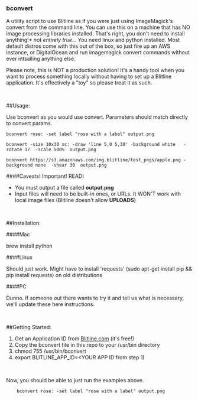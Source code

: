 ### bconvert

A utility script to use Blitline as if you were just using ImageMagick's convert from the command line. You can use this on a machine that has NO image processing libraries installed. That's right, you don't need to install anything!* *not entirely true*... You need linux and python installed. Most default distros come with this out of the box, so just fire up an AWS instance, or DigitalOcean and run imagemagick convert commands without ever intsalling anything else.

Please note, this is NOT a production solution! It's a handy tool when you want to process something locally without having to set up a Blitline application. It's effectively a "toy" so please treat it as such.

<br/>


##Usage:

Use bconvert as you would use convert. Parameters should match directly to convert params.

    bconvert rose: -set label "rose with a label" output.png

    bconvert -size 10x30 xc: -draw 'line 5,0 5,30' -background white   -rotate 17  -scale 500%  output.png

    bconvert https://s3.amazonaws.com/img.blitline/test_pngs/apple.png -background none  -shear 30  output.png

####Caveats! Important! READ!

- You must output a file called **output.png**
- Input files will need to be built-in ones, or URLs. It WON'T work with local image files (Blitline doesn't allow **UPLOADS**)

<br>


##Installation:

####Mac

brew install python

####Linux

Should just work. Might have to install 'requests' (sudo apt-get install pip && pip install requests) on old distributions

####PC

Dunno. If someone out there wants to try it and tell us what is necessary, we'll update these here instructions.

<br>

##Getting Started:

1. Get an Application ID from [Blitline.com](http://www.blitline.com) (it's free!)
2. Copy the bconvert file in this repo to your /usr/bin directory
3. chmod 755 /usr/bin/bconvert
4. export BLITLINE_APP_ID=<YOUR APP ID from step 1)

<br/>

Now, you should be able to just run the examples above.

		bconvert rose: -set label "rose with a label" output.png

<br/>
